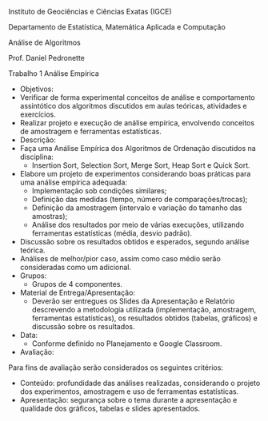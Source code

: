 ﻿Instituto de Geociências e Ciências Exatas (IGCE)

Departamento de Estatística, Matemática Aplicada e Computação

Análise de Algoritmos 

Prof. Daniel Pedronette

Trabalho 1 Análise Empírica

- Objetivos:
- Verificar de forma experimental conceitos de análise e comportamento assintótico dos algoritmos discutidos em aulas teóricas, atividades e exercícios.
- Realizar projeto e execução de análise empírica, envolvendo conceitos de amostragem e ferramentas estatísticas.
- Descrição:
- Faça uma Análise Empírica dos Algoritmos de Ordenação discutidos na disciplina: 
  - Insertion Sort, Selection Sort, Merge Sort, Heap Sort e Quick Sort.
- Elabore um projeto de experimentos considerando boas práticas para uma análise empírica adequada:
  - Implementação sob condições similares;
  - Definição das medidas (tempo, número de comparações/trocas);
  - Definição da amostragem (intervalo e variação do tamanho das amostras);
  - Análise dos resultados por meio de várias execuções, utilizando ferramentas estatísticas (média, desvio padrão).
- Discussão sobre os resultados obtidos e esperados, segundo análise teórica.
- Análises de melhor/pior caso, assim como caso médio serão consideradas como um adicional.
- Grupos:
  - Grupos de 4 componentes.
- Material de Entrega/Apresentação:
  - Deverão  ser  entregues  os  Slides  da  Apresentação  e  Relatório  descrevendo  a metodologia  utilizada  (implementação,  amostragem,  ferramentas  estatísticas),  os resultados obtidos (tabelas, gráficos) e discussão sobre os resultados.
- Data:
  - Conforme definido no Planejamento e Google Classroom.
- Avaliação:

Para fins de avaliação serão considerados os seguintes critérios:

- Conteúdo:  profundidade  das  análises  realizadas,  considerando  o  projeto  dos experimentos, amostragem e uso de ferramentas estatísticas.
- Apresentação:  segurança sobre o tema durante a apresentação e qualidade dos gráficos, tabelas e slides apresentados. 
